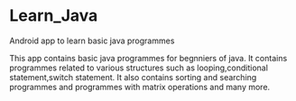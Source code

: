 # Learn_Java
Android app to learn basic java programmes

This app contains basic java programmes for begnniers of java.
It contains programmes related to various structures such as looping,conditional statement,switch statement.
It also contains sorting and searching programmes and programmes with matrix operations and many more.
